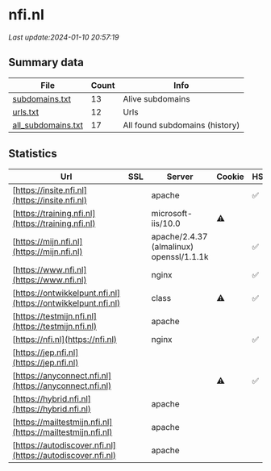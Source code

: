 # nfi.nl
*Last update:2024-01-10 20:57:19*
## Summary data
| File       | Count | Info |
|------------|-------|------|
|[subdomains.txt](/data/nfi/subdomains.txt)|13|Alive subdomains|
|[urls.txt](/data/nfi/urls.txt)|12|Urls|
|[all_subdomains.txt](/data/nfi/all_subdomains.txt)|17|All found subdomains (history)|
## Statistics
| Url | SSL | Server | Cookie | HSTS | CSP | XFO | XXP | RP | Tech |
|------------|-------|------|------|------|------|------|------|------|------|
|[https://insite.nfi.nl](https://insite.nfi.nl)| |apache| |:white_check_mark: | |:warning: |:white_check_mark: | |:white_check_mark: | |:white_check_mark: | |Apache HTTP Server H...| |
|[https://training.nfi.nl](https://training.nfi.nl)| |microsoft-iis/10.0|:warning: | | | | |:white_check_mark: | |IIS:10.0 Microsoft A...| |
|[https://mijn.nfi.nl](https://mijn.nfi.nl)| |apache/2.4.37 (almalinux) openssl/1.1.1k| |:white_check_mark: | |:white_check_mark: | |:white_check_mark: | |:white_check_mark: | |AlmaLinux Apache HTT...| |
|[https://www.nfi.nl](https://www.nfi.nl)| |nginx| |:white_check_mark: | |:warning: |:white_check_mark: | |:white_check_mark: | |:white_check_mark: | |Apache HTTP Server H...| |
|[https://ontwikkelpunt.nfi.nl](https://ontwikkelpunt.nfi.nl)| |class|:warning: |:white_check_mark: | |:warning: | |:white_check_mark: | |:white_check_mark: | |HSTS| |
|[https://testmijn.nfi.nl](https://testmijn.nfi.nl)| |apache| | | | | |:white_check_mark: | |Apache HTTP Server| |
|[https://nfi.nl](https://nfi.nl)| |nginx| |:white_check_mark: | |:warning: |:white_check_mark: | |:white_check_mark: | |:white_check_mark: | |Apache HTTP Server H...| |
|[https://jep.nfi.nl](https://jep.nfi.nl)| | | | | | | |:white_check_mark: | |HSTS| |
|[https://anyconnect.nfi.nl](https://anyconnect.nfi.nl)| | |:warning: |:white_check_mark: | |:warning: |:white_check_mark: | |:white_check_mark: | |:white_check_mark: | |HSTS| |
|[https://hybrid.nfi.nl](https://hybrid.nfi.nl)| |apache| | | | | |:white_check_mark: | |Apache HTTP Server| |
|[https://mailtestmijn.nfi.nl](https://mailtestmijn.nfi.nl)| |apache| | | | | |:white_check_mark: | |Apache HTTP Server| |
|[https://autodiscover.nfi.nl](https://autodiscover.nfi.nl)| |apache| | | | | |:white_check_mark: | |Apache HTTP Server| |